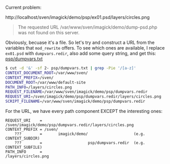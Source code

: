 ﻿
Current problem:

http://localhost/sven/imagick/demo/psp/ex01.psd/layers/circles.png

> The requested URL /var/www/sven/imagick/demo/dump-psd.php was not found on this server.

Obviously, becuase it's a file. So let's try and construct a URL from
the variables that `mod_rewrite` offers. To see which ones are available,
I replace `ex01.psd` with `dumpvars.redir`, also add some query string,
and get this: [psp/dumpvars.txt](psp/dumpvars.txt)

```bash
$ cut -d '&' -sf 2- psp/dumpvars.txt | grep -Pie '/[a-z]'
CONTEXT_DOCUMENT_ROOT=/var/www/sven/
CONTEXT_PREFIX=/sven/
DOCUMENT_ROOT=/var/www/default-site
PATH_INFO=/layers/circles.png
REQUEST_FILENAME=/var/www/sven/imagick/demo/psp/dumpvars.redir
REQUEST_URI=/sven/imagick/demo/psp/dumpvars.redir/layers/circles.png
SCRIPT_FILENAME=/var/www/sven/imagick/demo/psp/dumpvars.redir
```

For the URL, we have every path component EXCEPT the interesting ones:

```text
REQUEST_URI    = /sven/imagick/demo/psp/dumpvars.redir/layers/circles.png
CONTEXT_PREFIX = /sven/
    ???        =       imagick/demo/                    (e.g. CONTEXT_SUBDIR)
    ???        =                    psp/dumpvars.redir  (e.g. CONTEXT_SUBFILE)
PATH_INFO      =                                      /layers/circles.png
```

